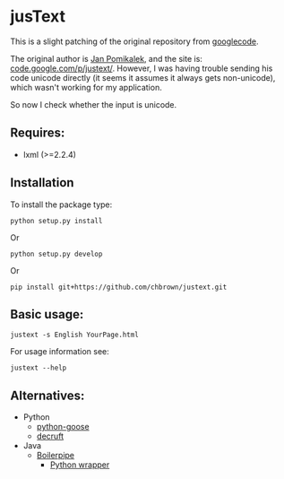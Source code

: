 # jusText

This is a slight patching of the original repository from [googlecode](http://code.google.com/p/justext/).

The original author is [Jan Pomikalek](mailto:jan.pomikalek@gmail.com), and the site is: [code.google.com/p/justext/](http://code.google.com/p/justext/). However, I was having trouble sending his code unicode directly (it seems it assumes it always gets non-unicode), which wasn't working for my application.

So now I check whether the input is unicode.

## Requires:

- lxml (>=2.2.4)

## Installation

To install the package type:

    python setup.py install

Or

    python setup.py develop

Or

    pip install git+https://github.com/chbrown/justext.git

## Basic usage:

    justext -s English YourPage.html

For usage information see:

    justext --help

## Alternatives:

+ Python
    * [python-goose](https://github.com/grangier/python-goose)
    * [decruft](https://github.com/dcramer/decruft)
+ Java
    * [Boilerpipe](https://code.google.com/p/boilerpipe/)
        - [Python wrapper](https://github.com/misja/python-boilerpipe)
